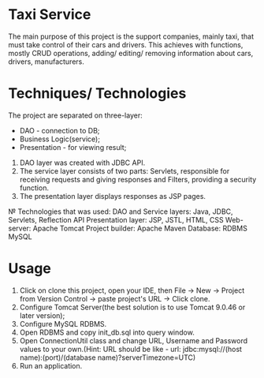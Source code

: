 # Taxi Service
The main purpose of this project is the support companies, mainly taxi, that must take control of their cars and drivers. This achieves with functions, mostly CRUD operations, adding/ editing/ removing information about cars, drivers, manufacturers.

# Techniques/ Technologies
The project are separated on three-layer:
  - DAO - connection to DB;
  - Business Logic(service);
  - Presentation - for viewing result;
1) DAO layer was created with JDBC API.
2) The service layer consists of two parts: Servlets, responsible for receiving requests and giving responses and Filters, providing a security function.
3) The presentation layer displays responses as JSP pages.

№ Technologies that was used:
DAO and Service layers: Java, JDBC, Servlets, Reflection API
Presentation layer: JSP, JSTL, HTML, CSS
Web-server: Apache Tomcat
Project builder: Apache Maven
Database: RDBMS MySQL

# Usage
1) Click on clone this project, open your IDE, then File -> New -> Project from Version Control -> paste project's URL -> Click clone.
2) Configure Tomcat Server(the best solution is to use Tomcat 9.0.46 or later version);
3) Configure MySQL RDBMS.
4) Open RDBMS and copy init_db.sql into query window.
5) Open ConnectionUtil class and change URL, Username and Password values to your own.(Hint: URL should be like - url: jdbc:mysql://(host name):(port)/(database name)?serverTimezone=UTC) 
6) Run an application.
